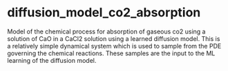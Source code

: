 # diffusion_model_co2_absorption
Model of the chemical process for absorption of gaseous co2 using a solution of CaO in a CaCl2 solution using a learned diffusion model.  This is a relatively simple dynamical system which is used to sample from the PDE governing the chemical reactions.  These samples are the input to the ML learning of the diffusion model.
